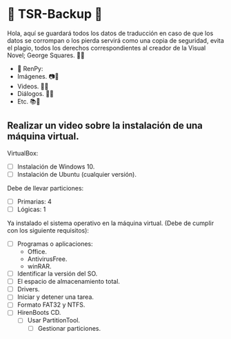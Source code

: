 # 🎀 TSR-Backup 🎀
Hola, aquí se guardará todos los datos de traducción en caso de que los datos se corrompan o los pierda servirá como una copia de seguridad, evita el plagio, todos los derechos correspondientes al creador de la Visual Novel; George Squares. 🌿🎀
-	🎀 RenPy:
-	Imágenes. 📷🎀
-	Videos. 🎥🎀
-	Diálogos. 💬🎀
-	Etc. 📚🎀

## Realizar un video sobre la instalación de una máquina virtual.

VirtualBox:

- [ ]  Instalación de Windows 10.
- [ ]  Instalación de Ubuntu (cualquier versión).

Debe de llevar particiones:

- [ ]  Primarias: 4
- [ ]  Lógicas: 1

Ya instalado el sistema operativo en la máquina virtual. (Debe de cumplir con los siguiente requisitos):

- [ ]  Programas o aplicaciones:
    - Office.
    - AntivirusFree.
    - winRAR.
- [ ]  Identificar la versión del SO.
- [ ]  El espacio de almacenamiento total.
- [ ]  Drivers.
- [ ]  Iniciar y detener una tarea.
- [ ]  Formato FAT32 y NTFS.
- [ ]  HirenBoots CD.
    - [ ]  Usar PartitionTool.
        - [ ]  Gestionar particiones.